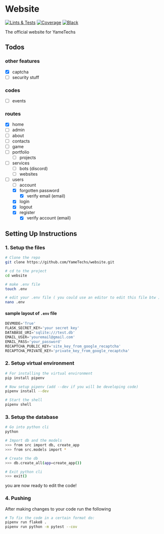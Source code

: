# Website

[![Lints & Tests][lint_n_test.img]][lint_n_test.action]
[![Coverage][coverage.img]][coverage.coveralls]
[![Black][black.img]][black.github]

[lint_n_test.img]: https://github.com/YameTechs/website/actions/workflows/lint_n_test.yml/badge.svg
[lint_n_test.action]: https://github.com/YameTechs/website/actions?query=workflow%3A%22Lint+%26+Test%22+branch%3Amain++

[coverage.img]: https://coveralls.io/repos/github/YameTechs/website/badge.svg
[coverage.coveralls]: https://coveralls.io/github/YameTechs/website

[black.img]: https://img.shields.io/badge/code%20style-black-000000.svg
[black.github]: https://github.com/psf/black

The official website for YameTechs

## Todos

### other features

- [x] captcha
- [ ] security stuff

### codes

- [ ] events

### routes

- [x] home
- [ ] admin
- [ ] about
- [ ] contacts
- [ ] game
- [ ] portfolio
  - [ ] projects
- [ ] services
  - [ ] bots (discord)
  - [ ] websites
- [ ] users
  - [ ] account
  - [x] forgotten password
    - [x] verify email (email)
  - [x] login
  - [x] logout
  - [x] register
    - [x] verify account (email)

## Setting Up Instructions

### 1. Setup the files

```bash
# Clone the repo
git clone https://github.com/YameTechs/website.git

# cd to the project
cd website

# make .env file
touch .env

# edit your .env file ( you could use an editor to edit this file btw )
nano .env
```

#### sample layout of `.env` file

```python
DEVMODE='True'
FLASK_SECRET_KEY='your secret key'
DATABASE_URI='sqlite:///test.db'
EMAIL_USER='youremail@gmail.com'
EMAIL_PASS='your_password'
RECAPTCHA_PUBLIC_KEY='site_key_from_google_recaptcha'
RECAPTCHA_PRIVATE_KEY='private_key_from_google_recaptcha'
```

### 2. Setup virtual environment

```bash
# For installing the virtual environment
pip install pipenv

# Now setup pipenv (add --dev if you will be developing code)
pipenv install --dev

# Start the shell
pipenv shell
```

### 3. Setup the database

```bash
# Go into python cli
python

# Import db and the models
>>> from src import db, create_app
>>> from src.models import *

# Create the db
>>> db.create_all(app=create_app())

# Exit python cli
>>> exit()
```

you are now ready to edit the code!

### 4. Pushing

After making changes to your code run the following

```bash
# To fix the code in a certain format do:
pipenv run flake8 .
pipenv run python -m pytest --cov
```
